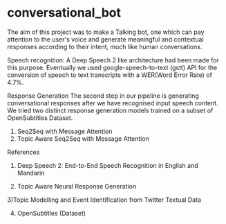 # conversational_bot

The aim of this project was to make a Talking bot, one which can pay attention to the user's voice and generate meaningful and contextual responses according to their intent, much like human conversations.

Speech recognition:
A Deep Speech 2 like architecture had been made for this purpose. Eventually we used google-speech-to-text (gstt) API for the conversion of speech to text transcripts with a WER(Word Error Rate) of 4.7%.

Response Generation
The second step in our pipeline is generating conversational responses after we have recognised input speech content. We tried two distinct response generation models trained on a subset of OpenSubtitles Dataset.
1) Seq2Seq with Message Attention
2) Topic Aware Seq2Seq with Message Attention


References
1) Deep Speech 2: End-to-End Speech Recognition in English and Mandarin

2) Topic Aware Neural Response Generation

3)Topic Modelling and Event Identification from Twitter Textual Data

4) OpenSubtitles (Dataset)

